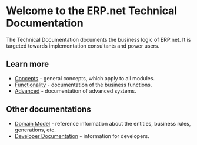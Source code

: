 # Welcome to the ERP.net Technical Documentation

The Technical Documentation documents the business logic of ERP.net.
It is targeted towards implementation consultants and power users.

## Learn more

- [Concepts](~/concepts/overview.md) - general concepts, which apply to all modules.
- [Functionality](~/modules/overview.md) - documentation of the business functions.
- [Advanced](~/advanced/index.md) - documentation of advanced systems.

## Other documentations
- [Domain Model](https://erpnetdocs.github.io/model) - reference information about the entities, business rules, generations, etc.
- [Developer Documentation](https://erpnetdocs.github.io/dev) - information for developers.
